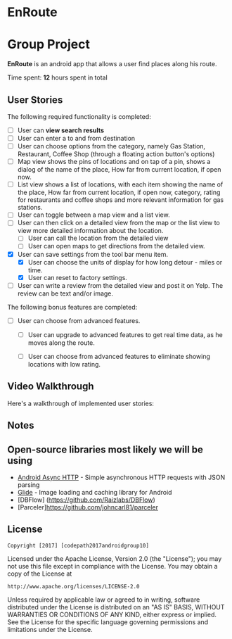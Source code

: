 # EnRoute

# Group Project

**EnRoute** is an android app that allows a user find places along his route.

Time spent: **12** hours spent in total

## User Stories

The following required functionality is completed:

* [ ]	User can **view search results**
  * [ ] User can enter a to and from destination
  * [ ] User can choose options from the category, namely  Gas Station, Restaurant, Coffee Shop (through a floating action    button's options) 
  * [ ] Map view shows the pins of locations and on tap of a pin, shows a dialog of the name of the place, How far from current location, if open now. 
  * [ ] List view shows a list of locations, with each item showing the name of the place, How far from current location, if open now, category, rating for restaurants and coffee shops and more relevant information for gas stations.
* [ ] User can toggle between a map view and a list view. 
* [ ] User can then click on a detailed view from the map or the list view to view more detailed information about the location.
  * [ ] User can call the location from the detailed view
  * [ ] User can open maps to get directions from the detailed view. 
* [X] User can save settings from the tool bar menu item.
  * [X] User can choose the units of display for how long detour - miles or time.
  * [X] User can reset to factory settings. 
* [ ] User can write a review from the detailed view and post it on Yelp. The review can be text and/or image. 

The following bonus features are completed:

* [ ] User can choose from advanced features.
  * [ ] User can upgrade to advanced features to get real time data, as he moves along the route. 
  * [ ] User can choose from advanced features to eliminate showing locations with low rating.
  

## Video Walkthrough

Here's a walkthrough of implemented user stories:

<Link>

## Notes


## Open-source libraries most likely we will be using 

- [Android Async HTTP](https://github.com/loopj/android-async-http) - Simple asynchronous HTTP requests with JSON parsing
- [Glide](https://github.com/bumptech/glide) - Image loading and caching library for Android
- [DBFlow] (https://github.com/Raizlabs/DBFlow)
- [Parceler]https://github.com/johncarl81/parceler

## License

    Copyright [2017] [codepath2017androidgroup10]

Licensed under the Apache License, Version 2.0 (the "License");
you may not use this file except in compliance with the License.
You may obtain a copy of the License at

    http://www.apache.org/licenses/LICENSE-2.0

Unless required by applicable law or agreed to in writing, software
distributed under the License is distributed on an "AS IS" BASIS,
WITHOUT WARRANTIES OR CONDITIONS OF ANY KIND, either express or implied.
See the License for the specific language governing permissions and
limitations under the License.
